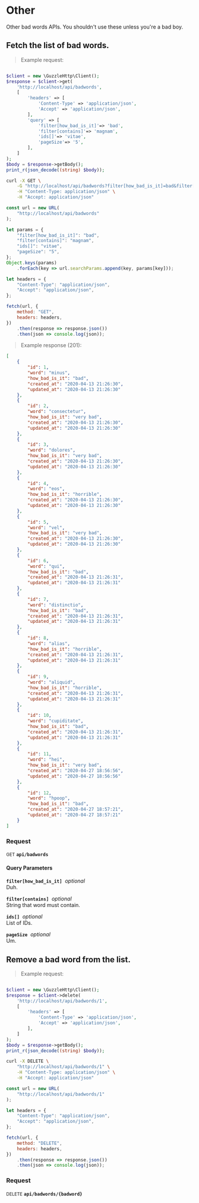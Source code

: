 # Other
Other bad words APIs. You shouldn't use these unless you're a bad boy.

## Fetch the list of bad words.



> Example request:

```php

$client = new \GuzzleHttp\Client();
$response = $client->get(
    'http://localhost/api/badwords',
    [
        'headers' => [
            'Content-Type' => 'application/json',
            'Accept' => 'application/json',
        ],
        'query' => [
            'filter[how_bad_is_it]'=> 'bad',
            'filter[contains]'=> 'magnam',
            'ids[]'=> 'vitae',
            'pageSize'=> '5',
        ],
    ]
);
$body = $response->getBody();
print_r(json_decode((string) $body));
```

```bash
curl -X GET \
    -G "http://localhost/api/badwords?filter[how_bad_is_it]=bad&filter[contains]=magnam&ids[]=vitae&pageSize=5" \
    -H "Content-Type: application/json" \
    -H "Accept: application/json"
```

```javascript
const url = new URL(
    "http://localhost/api/badwords"
);

let params = {
    "filter[how_bad_is_it]": "bad",
    "filter[contains]": "magnam",
    "ids[]": "vitae",
    "pageSize": "5",
};
Object.keys(params)
    .forEach(key => url.searchParams.append(key, params[key]));

let headers = {
    "Content-Type": "application/json",
    "Accept": "application/json",
};

fetch(url, {
    method: "GET",
    headers: headers,
})
    .then(response => response.json())
    .then(json => console.log(json));
```


> Example response (201):

```json
[
    {
        "id": 1,
        "word": "minus",
        "how_bad_is_it": "bad",
        "created_at": "2020-04-13 21:26:30",
        "updated_at": "2020-04-13 21:26:30"
    },
    {
        "id": 2,
        "word": "consectetur",
        "how_bad_is_it": "very bad",
        "created_at": "2020-04-13 21:26:30",
        "updated_at": "2020-04-13 21:26:30"
    },
    {
        "id": 3,
        "word": "dolores",
        "how_bad_is_it": "very bad",
        "created_at": "2020-04-13 21:26:30",
        "updated_at": "2020-04-13 21:26:30"
    },
    {
        "id": 4,
        "word": "eos",
        "how_bad_is_it": "horrible",
        "created_at": "2020-04-13 21:26:30",
        "updated_at": "2020-04-13 21:26:30"
    },
    {
        "id": 5,
        "word": "vel",
        "how_bad_is_it": "very bad",
        "created_at": "2020-04-13 21:26:30",
        "updated_at": "2020-04-13 21:26:30"
    },
    {
        "id": 6,
        "word": "qui",
        "how_bad_is_it": "bad",
        "created_at": "2020-04-13 21:26:31",
        "updated_at": "2020-04-13 21:26:31"
    },
    {
        "id": 7,
        "word": "distinctio",
        "how_bad_is_it": "bad",
        "created_at": "2020-04-13 21:26:31",
        "updated_at": "2020-04-13 21:26:31"
    },
    {
        "id": 8,
        "word": "alias",
        "how_bad_is_it": "horrible",
        "created_at": "2020-04-13 21:26:31",
        "updated_at": "2020-04-13 21:26:31"
    },
    {
        "id": 9,
        "word": "aliquid",
        "how_bad_is_it": "horrible",
        "created_at": "2020-04-13 21:26:31",
        "updated_at": "2020-04-13 21:26:31"
    },
    {
        "id": 10,
        "word": "cupiditate",
        "how_bad_is_it": "bad",
        "created_at": "2020-04-13 21:26:31",
        "updated_at": "2020-04-13 21:26:31"
    },
    {
        "id": 11,
        "word": "hei",
        "how_bad_is_it": "very bad",
        "created_at": "2020-04-27 18:56:56",
        "updated_at": "2020-04-27 18:56:56"
    },
    {
        "id": 12,
        "word": "hpoop",
        "how_bad_is_it": "bad",
        "created_at": "2020-04-27 18:57:21",
        "updated_at": "2020-04-27 18:57:21"
    }
]
```

### Request
<small class="badge badge-green">GET</small>
 **`api/badwords`**

<h4 class="fancy-heading-panel"><b>Query Parameters</b></h4>
<p>
    <code><b>filter[how_bad_is_it]</b></code>&nbsp;          <i>optional</i>    <br>
    Duh.
</p>
<p>
    <code><b>filter[contains]</b></code>&nbsp;          <i>optional</i>    <br>
    String that word must contain.
</p>
<p>
    <code><b>ids[]</b></code>&nbsp;          <i>optional</i>    <br>
    List of IDs.
</p>
<p>
    <code><b>pageSize</b></code>&nbsp;          <i>optional</i>    <br>
    Um.
</p>


## Remove a bad word from the list.



> Example request:

```php

$client = new \GuzzleHttp\Client();
$response = $client->delete(
    'http://localhost/api/badwords/1',
    [
        'headers' => [
            'Content-Type' => 'application/json',
            'Accept' => 'application/json',
        ],
    ]
);
$body = $response->getBody();
print_r(json_decode((string) $body));
```

```bash
curl -X DELETE \
    "http://localhost/api/badwords/1" \
    -H "Content-Type: application/json" \
    -H "Accept: application/json"
```

```javascript
const url = new URL(
    "http://localhost/api/badwords/1"
);

let headers = {
    "Content-Type": "application/json",
    "Accept": "application/json",
};

fetch(url, {
    method: "DELETE",
    headers: headers,
})
    .then(response => response.json())
    .then(json => console.log(json));
```



### Request
<small class="badge badge-red">DELETE</small>
 **`api/badwords/{badword}`**




